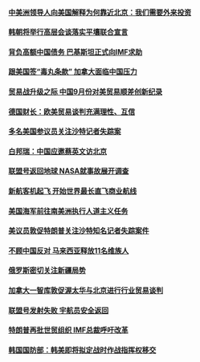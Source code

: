 #### [中美洲领导人向美国解释为何靠近北京：我们需要外来投资](../pages/z__yoerrvp/4610516.md?t=10120933) 

#### [韩朝将举行高层会谈落实平壤联合宣言](../pages/z__yoerrvp/4610517.md?t=10120933) 

#### [背负高额中国债务 巴基斯坦正式向IMF求助](../pages/z__yoerrvp/4610496.md?t=10120933) 

#### [跟美国签“毒丸条款” 加拿大面临中国压力](../pages/z__yoerrvp/4610475.md?t=10120933) 

#### [贸易战升级之际 中国9月份对美贸易顺差创新纪录](../pages/z__yoerrvp/4610476.md?t=10120933) 

#### [德国财长：欧美贸易谈判充满理性、互信](../pages/z__yoerrvp/4610446.md?t=10120933) 

#### [多名美国参议员关注沙特记者失踪案](../pages/z__yoerrvp/4610441.md?t=10120933) 

#### [白邦瑞：中国应邀蔡英文访北京](../pages/z__yoerrvp/4609864.md?t=10120933) 

#### [联盟号返回地球  NASA就事故展开调查](../pages/z__yoerrvp/4609631.md?t=10120933) 

#### [新航客机起飞 开始世界最长直飞商业航线](../pages/z__yoerrvp/4609505.md?t=10120933) 

#### [美国海军前往南美洲执行人道主义任务](../pages/z__yoerrvp/4609441.md?t=10120933) 

#### [美议员敦促特朗普关注沙特知名记者失踪案件](../pages/z__yoerrvp/4609431.md?t=10120933) 

#### [不顾中国反对 马来西亚释放11名维族人](../pages/z__yoerrvp/4609392.md?t=10120933) 

#### [俄罗斯密切关注新疆局势](../pages/z__yoerrvp/4609290.md?t=10120933) 

#### [加拿大一智库敦促渥太华与北京进行行业贸易谈判](../pages/z__yoerrvp/4609214.md?t=10120933) 

#### [联盟号发射失败 宇航员安全返回](../pages/z__yoerrvp/4609196.md?t=10120933) 

#### [特朗普再批世贸组织  IMF总裁呼吁改革](../pages/z__yoerrvp/4608878.md?t=10120933) 

#### [韩国国防部：韩美即将拟定战时作战指挥权移交](../pages/z__yoerrvp/4608851.md?t=10120933) 


